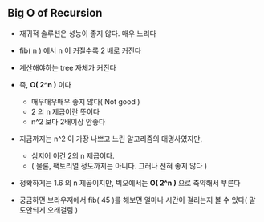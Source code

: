 ## Big O of Recursion


- 재귀적 솔루션은 성능이 좋지 않다. 매우 느리다


- fib( n ) 에서 n 이 커질수록 2 배로 커진다


- 계산해야하는 tree 자체가 커진다


- 즉, **O( 2^n )** 이다
  - 매우매우매우 좋지 않다( Not good )
  - 2 의 n 제곱이란 뜻이다
  - n^2 보다 2배이상 안좋다


- 지금까지는 n^2 이 가장 나쁘고 느린 알고리즘의 대명사였지만,
  - 심지어 이건 2의 n 제곱이다.
  - ( 물론, 팩토리얼 정도까지는 아니다. 그러나 전혀 좋지 않다 )


- 정확하게는 1.6 의 n 제곱이지만, 빅오에서는 **O( 2^n )** 으로 축약해서 부른다


- 궁금하면 브라우저에서 fib( 45 )를 해보면 얼마나 시간이 걸리는지 볼 수 있다( 말도안되게 오래걸림 )